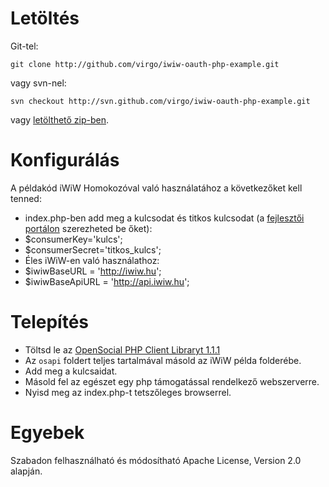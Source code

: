 # Letöltés
Git-tel:

	git clone http://github.com/virgo/iwiw-oauth-php-example.git

vagy svn-nel:

	svn checkout http://svn.github.com/virgo/iwiw-oauth-php-example.git

vagy [letölthető zip-ben](http://github.com/virgo/iwiw-oauth-php-example/archives/master).

# Konfigurálás
A példakód iWiW Homokozóval való használatához a következőket kell tenned:

* index.php-ben add meg a kulcsodat és titkos kulcsodat (a [fejlesztői portálon](http://dev.iwiw.hu) szerezheted be őket):
 * $consumerKey='kulcs';
 * $consumerSecret='titkos_kulcs';
* Éles iWiW-en való használathoz:
 * $iwiwBaseURL = 'http://iwiw.hu';
 * $iwiwBaseApiURL = 'http://api.iwiw.hu';

# Telepítés
* Töltsd le az [OpenSocial PHP Client Libraryt 1.1.1](http://code.google.com/p/opensocial-php-client/)
* Az `osapi` foldert teljes tartalmával másold az iWiW példa folderébe.
* Add meg a kulcsaidat.
* Másold fel az egészet egy php támogatással rendelkező webszerverre.
* Nyisd meg az index.php-t tetszőleges browserrel.

# Egyebek
Szabadon felhasználható és módosítható Apache License, Version 2.0 alapján.
